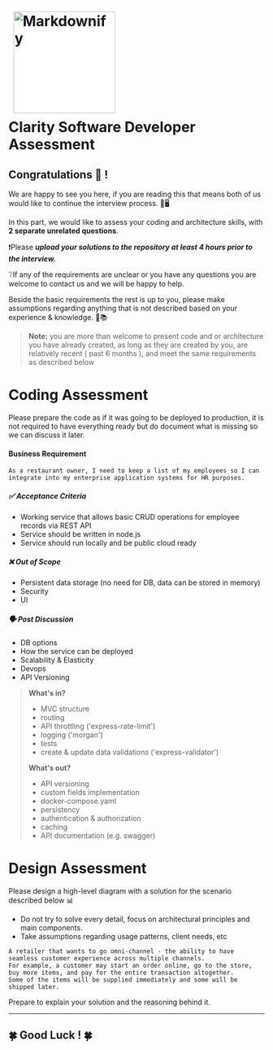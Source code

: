 
<h1>
  <br>
  <img src="https://clarityo-web-app-stg.herokuapp.com/img/clarity_logo.f78faffa.png" alt="Markdownify" width="200" style="background-color:white; padding:10px">
  <br>
  Clarity Software Developer Assessment
  <br>
</h1>

## Congratulations 🎉 !

We are happy to see you here, if you are reading this that means both of us would like to continue the interview process. 💪🖥

In this part, we would like to assess your coding and architecture skills, with **2 separate unrelated questions**.

❗Please ***upload your solutions to the repository at least 4 hours prior to the interview.***

❔If any of the requirements are unclear or you have any questions you are welcome to contact us and we will be happy to help.

Beside the basic requirements the rest is up to you, please make assumptions regarding anything that is not described based on your experience & knowledge. 🧠📚

> **Note:** you are more than welcome to present code and or architecture you have already created, as long as they are created by you, are relatively recent ( past 6 months ), and meet the same requirements as described below 



# Coding Assessment  

Please prepare the code as if it was going to be deployed to production, it is not required to have everything ready but do document what is missing so we can discuss it later.

 #### Business Requirement
```
As a restaurant owner, I need to keep a list of my employees so I can integrate into my enterprise application systems for HR purposes.
```
##### ✅ Acceptance Criteria

- Working service that allows basic CRUD operations for employee records via REST API
- Service should be written in node.js
- Service should run locally and be public cloud ready

##### ❌ Out of Scope

- Persistent data storage (no need for DB, data can be stored in memory)
- Security
- UI

##### 🗣 Post Discussion

- DB options
- How the service can be deployed
- Scalability & Elasticity
- Devops
- API Versioning

 
> **What's in?**
> * MVC structure
> * routing
> * API throttling ('express-rate-limit')
> * logging ('morgan')
> * tests
> * create & update data validations ('express-validator')
> 
> 
> **What's out?**
> * API versioning
> * custom fields implementation
> * docker-compose.yaml
> * persistency
> * authentication & authorization
> * caching
> * API documentation (e.g. swagger)

# Design Assessment    


Please design a high-level diagram with a solution for the scenario described below 📊

- Do not try to solve every detail, focus on architectural principles and main components. 
- Take assumptions regarding usage patterns, client needs, etc 
```
A retailer that wants to go omni-channel - the ability to have seamless customer experience across multiple channels.
For example, a customer may start an order online, go to the store, buy more items, and pay for the entire transaction altogether. 
Some of the items will be supplied immediately and some will be shipped later. 
```
Prepare to explain your solution and the reasoning behind it.

---
## 🍀 Good Luck ! 🍀
